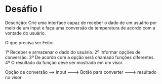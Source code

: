 # Desáfio I

Descrição: Crie uma interface capaz de receber o dado de um usuário por meio de um Input e faça uma conversão de temperatura de acordo com a vontade do usuário.


O que precisa ser Feito:

1º Receber e armazenar o dado do usuário.
2º Informar opções de conversão.
3º De acordo com a opção será chamado funções diferentes.
4º O resultado da função deve ser mostrado em um visor.


Opção de conversão --> Input ---> Botão para converter ---> resultado no visor